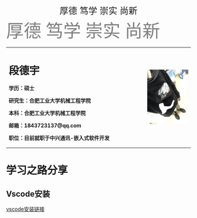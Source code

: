 <div align='center' ><font size=5>厚德 笃学 崇实 尚新</font></div>  
<font color=gray size=7 face="黑体">厚德 笃学 崇实 尚新</font>
<table border="0">
  <tr>
    <td width="75%">
      <h1>段德宇</h1>
      <p><b>学历：硕士</b></p>
      <p><b>研究生：合肥工业大学机械工程学院</b></p>
      <p><b>本科：合肥工业大学机械工程学院</b></p>
      <p><b>邮箱：1843723137@qq.com</b></p>
      <p><b>职位：目前就职于中兴通讯-嵌入式软件开发</b></p>
    </td>
    <td width="25%">
      <img src="life_photo.jpg" width="100%">
    </td>
  </tr>
</table>

# **学习之路分享**
## Vscode安装
[vscode安装链接](/vscode_install.pdf)
